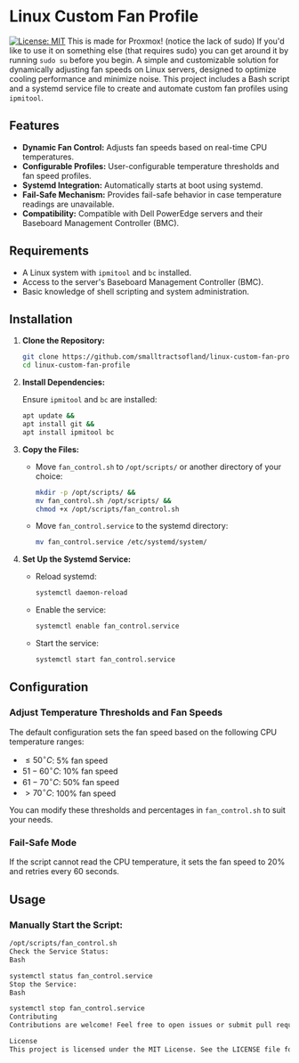 # Linux Custom Fan Profile

[![License: MIT](https://img.shields.io/badge/License-MIT-yellow.svg)](https://opensource.org/licenses/MIT)
This is made for Proxmox! (notice the lack of sudo) If you'd like to use it on something else (that requires sudo) you can get around it by running `sudo su` before you begin.
A simple and customizable solution for dynamically adjusting fan speeds on Linux servers, designed to optimize cooling performance and minimize noise. This project includes a Bash script and a systemd service file to create and automate custom fan profiles using `ipmitool`.

## Features

-   **Dynamic Fan Control:** Adjusts fan speeds based on real-time CPU temperatures.
-   **Configurable Profiles:** User-configurable temperature thresholds and fan speed profiles.
-   **Systemd Integration:** Automatically starts at boot using systemd.
-   **Fail-Safe Mechanism:** Provides fail-safe behavior in case temperature readings are unavailable.
-   **Compatibility:** Compatible with Dell PowerEdge servers and their Baseboard Management Controller (BMC).

## Requirements

-   A Linux system with `ipmitool` and `bc` installed.
-   Access to the server's Baseboard Management Controller (BMC).
-   Basic knowledge of shell scripting and system administration.

## Installation

1.  **Clone the Repository:**

    ```bash
    git clone https://github.com/smalltractsofland/linux-custom-fan-profile.git &&
    cd linux-custom-fan-profile
    ```

2.  **Install Dependencies:**

    Ensure `ipmitool` and `bc` are installed:

    ```bash
    apt update &&
    apt install git &&
    apt install ipmitool bc
    ```

3.  **Copy the Files:**

    -   Move `fan_control.sh` to `/opt/scripts/` or another directory of your choice:

        ```bash
        mkdir -p /opt/scripts/ &&
        mv fan_control.sh /opt/scripts/ &&
        chmod +x /opt/scripts/fan_control.sh
        ```

    -   Move `fan_control.service` to the systemd directory:

        ```bash
        mv fan_control.service /etc/systemd/system/
        ```

4.  **Set Up the Systemd Service:**

    -   Reload systemd:

        ```bash
        systemctl daemon-reload
        ```

    -   Enable the service:

        ```bash
        systemctl enable fan_control.service
        ```

    -   Start the service:

        ```bash
        systemctl start fan_control.service
        ```

## Configuration

### Adjust Temperature Thresholds and Fan Speeds

The default configuration sets the fan speed based on the following CPU temperature ranges:

-   $\leq 50^\circ C$: 5% fan speed
-   $51-60^\circ C$: 10% fan speed
-   $61-70^\circ C$: 50% fan speed
-   $> 70^\circ C$: 100% fan speed

You can modify these thresholds and percentages in `fan_control.sh` to suit your needs.

### Fail-Safe Mode

If the script cannot read the CPU temperature, it sets the fan speed to 20% and retries every 60 seconds.

## Usage

### Manually Start the Script:

```bash
/opt/scripts/fan_control.sh
Check the Service Status:
Bash

systemctl status fan_control.service
Stop the Service:
Bash

systemctl stop fan_control.service
Contributing
Contributions are welcome! Feel free to open issues or submit pull requests to improve the script or add new features.

License
This project is licensed under the MIT License. See the LICENSE file for details.
